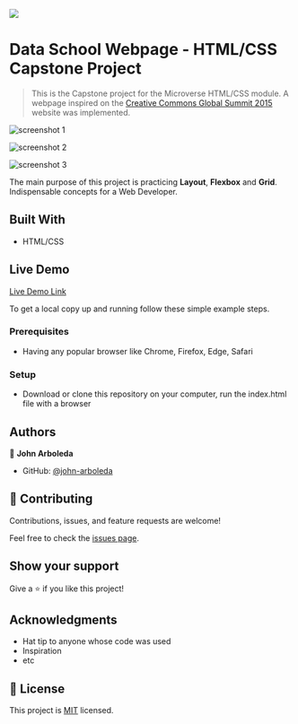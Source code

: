 ![](https://img.shields.io/badge/Microverse-blueviolet)

# Data School Webpage - HTML/CSS Capstone Project

> This is the Capstone project for the Microverse HTML/CSS module. A webpage inspired on the [Creative Commons Global Summit 2015](https://www.behance.net/gallery/29845175/CC-Global-Summit-2015) website was implemented.

![screenshot 1](./items/Screenshot-navbar.png)

![screenshot 2](./items/Screenshot-editors-choice.png)

![screenshot 3](./items/Screenshot-Inflation.png)

The main purpose of this project is practicing **Layout**, **Flexbox** and **Grid**. Indispensable concepts for a Web Developer.  

## Built With

- HTML/CSS

## Live Demo

[Live Demo Link](https://john-arboleda.github.io/NYT-clone-project-1/)

To get a local copy up and running follow these simple example steps.

### Prerequisites

- Having any popular browser like Chrome, Firefox, Edge, Safari

### Setup

- Download or clone this repository on your computer, run the index.html file with a browser

## Authors

👤 **John Arboleda**

- GitHub: [@john-arboleda](https://github.com/John-Arboleda)

## 🤝 Contributing

Contributions, issues, and feature requests are welcome!

Feel free to check the [issues page](issues/).

## Show your support

Give a ⭐️ if you like this project!

## Acknowledgments

- Hat tip to anyone whose code was used
- Inspiration
- etc

## 📝 License

This project is [MIT](lic.url) licensed.

